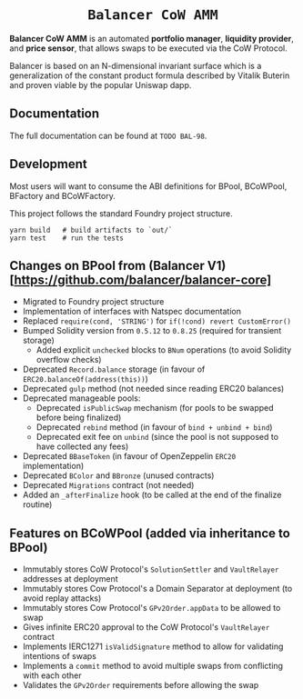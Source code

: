 <h1 align=center><code>Balancer CoW AMM</code></h1>

**Balancer CoW AMM** is an automated **portfolio manager**, **liquidity provider**, and **price sensor**, that allows swaps to be executed via the CoW Protocol.

Balancer is based on an N-dimensional invariant surface which is a generalization of the constant product formula described by Vitalik Buterin and proven viable by the popular Uniswap dapp.

## Documentation

The full documentation can be found at `TODO BAL-98`.

## Development

Most users will want to consume the ABI definitions for BPool, BCoWPool, BFactory and BCoWFactory.

This project follows the standard Foundry project structure. 

```
yarn build   # build artifacts to `out/`
yarn test    # run the tests
```

## Changes on BPool from (Balancer V1)[https://github.com/balancer/balancer-core]
- Migrated to Foundry project structure
- Implementation of interfaces with Natspec documentation
- Replaced `require(cond, 'STRING')` for `if(!cond) revert CustomError()`
- Bumped Solidity version from `0.5.12` to `0.8.25` (required for transient storage)
  - Added explicit `unchecked` blocks to `BNum` operations (to avoid Solidity overflow checks)
- Deprecated `Record.balance` storage (in favour of `ERC20.balanceOf(address(this))`)
- Deprecated `gulp` method (not needed since reading ERC20 balances)
- Deprecated manageable pools:
  - Deprecated `isPublicSwap` mechanism (for pools to be swapped before being finalized)
  - Deprecated `rebind` method (in favour of `bind + unbind + bind`)
  - Deprecated exit fee on `unbind` (since the pool is not supposed to have collected any fees)
- Deprecated `BBaseToken` (in favour of OpenZeppelin `ERC20` implementation)
- Deprecated `BColor` and `BBronze` (unused contracts)
- Deprecated `Migrations` contract (not needed)
- Added an `_afterFinalize` hook (to be called at the end of the finalize routine)

## Features on BCoWPool (added via inheritance to BPool)
- Immutably stores CoW Protocol's `SolutionSettler` and `VaultRelayer` addresses at deployment
- Immutably stores Cow Protocol's a Domain Separator at deployment (to avoid replay attacks)
- Immutably stores Cow Protocol's `GPv2Order.appData` to be allowed to swap
- Gives infinite ERC20 approval to the CoW Protocol's `VaultRelayer` contract
- Implements IERC1271 `isValidSignature` method to allow for validating intentions of swaps
- Implements a `commit` method to avoid multiple swaps from conflicting with each other
- Validates the `GPv2Order` requirements before allowing the swap